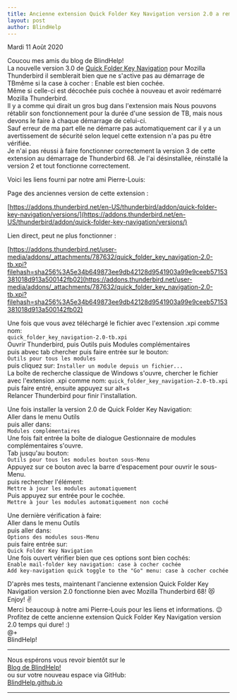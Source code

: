 ```yaml
---
title: Ancienne extension Quick Folder Key Navigation version 2.0 a remplacer dans Mozilla Thunderbird
layout: post
author: BlindHelp
---
```


<footer>Mardi 11 Août 2020</footer>

Coucou mes amis du blog de BlindHelp!    
La nouvelle version 3.0  de [Quick Folder Key Navigation](https://addons.thunderbird.net/fr/thunderbird/addon/quick-folder-key-navigation/) pour Mozilla Thunderbird il semblerait bien que  ne s'active pas au démarrage de TBmême si la case à cocher : Enable est bien cochée.    
Même si celle-ci est décochée puis cochée à nouveau et avoir redémarré Mozilla Thunderbird.    
Il y a comme qui dirait un gros bug dans l'extension mais Nous pouvons   rétablir son fonctionnement  pour la durée d'une session de TB,  mais nous devons le faire à chaque démarrage de celui-ci.    
Sauf erreur de ma part elle ne démarre pas automatiquement car il y a un avertissement de sécurité selon lequel cette extension n'a pas pu être vérifiée.    
Je n'ai pas réussi à faire fonctionner correctement la version 3 de cette extension au démarrage de Thunderbird 68. Je l'ai désinstallée, réinstallé la version 2 et tout fonctionne correctement.    

Voici les liens  fourni par notre ami Pierre-Louis:    

Page des anciennes version de cette extension :    

[https://addons.thunderbird.net/en-US/thunderbird/addon/quick-folder-key-navigation/versions/](https://addons.thunderbird.net/en-US/thunderbird/addon/quick-folder-key-navigation/versions/)    

Lien direct, peut ne plus fonctionner :    

[https://addons.thunderbird.net/user-media/addons/_attachments/787632/quick_folder_key_navigation-2.0-tb.xpi?filehash=sha256%3A5e34b649873ee9db42128d9541903a99e9ceeb57153381018d913a500142fb02](https://addons.thunderbird.net/user-media/addons/_attachments/787632/quick_folder_key_navigation-2.0-tb.xpi?filehash=sha256%3A5e34b649873ee9db42128d9541903a99e9ceeb57153381018d913a500142fb02)    

Une fois que vous avez  téléchargé le fichier avec l'extension .xpi comme nom:    
`quick_folder_key_navigation-2.0-tb.xpi`    
Ouvrir Thunderbird, puis Outils puis Modules complémentaires    
puis abvec tab chercher puis faire entrée sur le bouton:    
`Outils pour tous les modules`    
puis cliquez sur:
`Installer un module depuis un fichier...`    
La boîte de recherche classique de Windows s'ouvre, chercher le fichier avec l'extension .xpi comme nom:
`quick_folder_key_navigation-2.0-tb.xpi`    
puis faire entré, ensuite appuyez sur alt+s    
Relancer Thunderbird pour finir l'installation.    

Une fois installer la version 2.0 de Quick Folder Key Navigation:    
Aller dans le menu Outils    
puis aller dans:    
`Modules complémentaires`    
Une fois fait entrée la boîte de dialogue Gestionnaire de modules complémentaires s'ouvre.    
Tab jusqu'au bouton:    
`Outils pour tous les modules bouton sous-Menu`    
Appuyez sur ce bouton avec la barre d'espacement pour ouvrir le sous-Menu.    
puis rechercher l'élément:    
`Mettre à jour les modules automatiquement`    
Puis appuyez sur entrée pour le cochée.    
`Mettre à jour les modules automatiquement non coché`    

Une dernière vérification à faire:    
Aller dans le menu Outils    
puis aller dans:    
`Options des modules sous-Menu`    
puis faire entrée sur:    
`Quick Folder Key Navigation`    
Une fois ouvert vérifier bien que ces options sont bien cochés:    
`Enable mail-folder key navigation: case à cocher cochée`    
`Add key-navigation quick toggle to the "Go" menu: case à cocher cochée`    

D'après mes tests, maintenant   l'ancienne extension Quick Folder Key Navigation version 2.0 fonctionne bien avec Mozilla Thunderbird 68! 😻    
Enjoy! ✌    
Merci beaucoup à notre ami Pierre-Louis pour les liens et informations. 😉    
Profitez de cette  ancienne extension Quick Folder Key Navigation version 2.0 temps qui dure! :)    
@+    
BlindHelp!    

---

Nous espérons vous revoir bientôt sur le      
[Blog de BlindHelp!](http://blindhelp.blogspot.fr/)                    
ou sur  votre nouveau espace via GitHub:                     
[BlindHelp.github.io](https://blindhelp.github.io)                    

---
